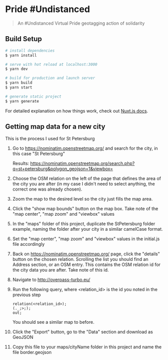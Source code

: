 # Pride #Undistanced

> An #Undistanced Virtual Pride geotagging action of solidarity

## Build Setup

```bash
# install dependencies
$ yarn install

# serve with hot reload at localhost:3000
$ yarn dev

# build for production and launch server
$ yarn build
$ yarn start

# generate static project
$ yarn generate
```

For detailed explanation on how things work, check out [Nuxt.js docs](https://nuxtjs.org).

## Getting map data for a new city

This is the process I used for St Petersburg

1. Go to https://nominatim.openstreetmap.org/ and search for the city, in this case "St Petersburg"

   Results: https://nominatim.openstreetmap.org/search.php?q=st+petersburg&polygon_geojson=1&viewbox=

1. Choose the OSM relation on the left of the page that defines the area of the city you are after (in my case I didn't need to select anything, the correct one was already chosen).

1. Zoom the map to the desired level so the city just fills the map area.

1. Click the "show map bounds" button on the map box. Take note of the "map center", "map zoom" and "viewbox" values

1. In the "maps" folder of this project, duplicate the StPetersburg folder example, naming the folder after your city in a similar camelCase format.

1. Set the "map center", "map zoom" and "viewbox" values in the initial.js file accordingly

1. Back on https://nominatim.openstreetmap.org/ page, click the "details" button on the chosen relation. Scrolling the list you should find an Address section, or an OSM entry. This contains the OSM relation id for the city data you are after. Take note of this id.

1. Navigate to http://overpass-turbo.eu/

1. Run the following query, where <relation_id> is the id you noted in the previous step

   ```
   relation(<relation_id>);
   (._;>;);
   out;
   ```

   You should see a similar map to before.

1. Click the "Export" button, go to the "Data" section and download as GeoJSON

1. Copy this file to your maps/cityName folder in this project and name the file border.geojson
